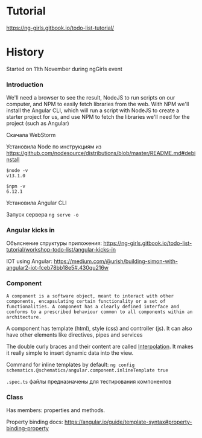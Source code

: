 # Tutorial 
https://ng-girls.gitbook.io/todo-list-tutorial/

# History
Started on 11th November during ngGirls event

### Introduction
We'll need a browser to see the result, NodeJS to run scripts on our computer, and NPM to easily fetch libraries from the web. With NPM we'll install the Angular CLI, which will run a script with NodeJS to create a starter project for us, and use NPM to fetch the libraries we'll need for the project (such as Angular)

Скачала WebStorm

Установила Node по инструкциям из https://github.com/nodesource/distributions/blob/master/README.md#debinstall
```
$node -v
v13.1.0 

$npm -v
6.12.1
```

Установила Angular CLI

Запуск сервера `ng serve -o`


### Angular kicks in

Объяснение структуры приложения: https://ng-girls.gitbook.io/todo-list-tutorial/workshop-todo-list/angular-kicks-in

IOT using Angular: https://medium.com/@urish/building-simon-with-angular2-iot-fceb78bb18e5#.430qu216w


### Component
```
A component is a software object, meant to interact with other components, encapsulating certain functionality or a set of functionalities. A component has a clearly defined interface and conforms to a prescribed behaviour common to all components within an architecture.
```

A component has template (html), style (css) and controller (js). It can also have other elements like directives, pipes and services

The double curly braces and their content are called [Interpolation](https://angular.io/guide/glossary#interpolation). It makes it really simple to insert dynamic data into the view.

Command for inline templates by default:
```ng config schematics.@schematics/angular.component.inlineTemplate true```


`.spec.ts` файлы предназначены для тестирования компонентов


### Class
Has members: properties and methods.

Property binding docs: https://angular.io/guide/template-syntax#property-binding-property